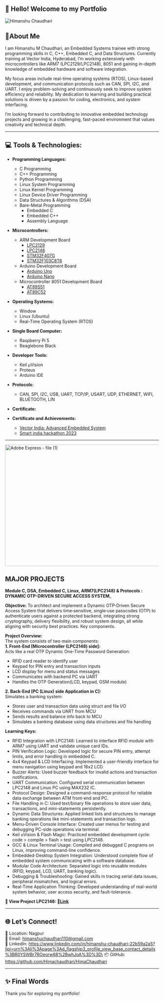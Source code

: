 ## 👋 Hello! Welcome to my Portfolio 

![Himanshu Chaudhari](https://github.com/Himachaudhari/HimaChaudhari)


## 📌About Me

I am Himanshu M Chaudhari, an Embedded Systems trainee with strong programming skills in C, C++, Embedded C, and Data Structures. Currently training at Vector India, Hyderabad, I’m working extensively with microcontrollers like ARM7 (LPC2129/LPC2148), 8051 and gaining in-depth knowledge of embedded hardware and software integration.

My focus areas include real-time operating systems (RTOS), Linux-based development, and communication protocols such as CAN, SPI, I2C, and UART. I enjoy problem-solving and continuously seek to improve system efficiency and reliability. My dedication to learning and building practical solutions is driven by a passion for coding, electronics, and system interfacing.

I’m looking forward to contributing to innovative embedded technology projects and growing in a challenging, fast-paced environment that values creativity and technical depth.

________________________________________________________________________________________________________________________________________________________________________________________________________________________________________________________________________________________________________________________________________________________________________________
## 💻 Tools & Technologies:

 - __Programming Languages:__
      - C Programming 
      - C++ Programming
      - Python Programming
      - Linux System Programming
      - Linux Kernel Programming
      - Linux Device Driver Programming 
      - Data Structures & Algorithms (DSA)
      - Bare-Metal Programming
           - Embedded C
           - Embedded C++
           - Assembly Language 

 - __Microcontrollers:__
      - ARM Development Board
           - [LPC2129](https://github.com/Himachaudhari/Dynamic-OTP-Driven-Secure-Access-System.git)
           - [LPC2148](https://github.com/Himachaudhari/Dynamic-OTP-Driven-Secure-Access-System/blob/main/LPC214x%20Manual.pdf)
           - [STM32F407G]()
           - [STM32F103C8T6]()
      - Arduino Development Board
           - [Arduino Uno]()
           - [Arduino Nano]()
      - Microcontroller 8051 Development Board
           - [AT89S51](https://github.com/Himachaudhari/Dynamic-OTP-Driven-Secure-Access-System/blob/main/AT24C256.pdf)
           - [AT89C52](https://github.com/Himachaudhari/Dynamic-OTP-Driven-Secure-Access-System/blob/main/AT24C256.pdf)

 - __Operating Systems:__
    - Window
    - Linux (Ubuntu)
    - Real-Time Operating System (RTOS)

 - __Single Board Computer:__
    - Raspberry Pi 5
    - Beaglebone Black

 - __Developer Tools:__
    - Keil µVision
    - Proteus
    - Arduino IDE

 - __Protocols:__
    - CAN, SPI, I2C, USB, UART, TCP/IP, USART, UDP, ETHERNET, WIFI, BLUETOOTH, LIN

 - __Certificate:__
 - __Certificate and Achievements:__
    - [Vector India: Advanced Embedded System](https://drive.google.com/file/d/1nTKeDTNMIQDpTZGpLLPsMFHwkrV1Ie2T/view?usp=drivesdk)
   - [Smart india hackathon 2023](https://drive.google.com/file/d/1nSFFJ127w64BKGxnjHH7jbN6gDz8g8I6/view?usp=drivesdk)
________________________________________________________________________________________________________________________________________________________________________________________________________________________________________________________________________________________________________________________________________________________________________________
<img width="1584" height="396" alt="Adobe Express - file (1)" src="https://github.com/user-attachments/assets/29a40a80-423c-46aa-ad09-1b8fdc974139" />

## MAJOR PROJECTS

__Module C, DSA, Embedded C, Linux, ARM7(LPC2148) & Protocols : DYNAMIC OTP-DRIVEN SECURE ACCESS SYSTEM___

__Objective:__ To architect and implement a Dynamic OTP‑Driven Secure Access System that delivers time‑sensitive, single‑use passcodes (OTP) to authenticate users against a protected backend, integrating strong cryptography, delivery flexibility, and robust system design, all while aligning with security best practices. Key components.


__Project Overview:__\
The system consists of two main components: \
__1. Front-End [Microcontroller (LPC2148) side]:__\
Acts like a real OTP Dynamic One-Time Password Generation:
 - RFID card reader to identify user
 - Keypad for PIN entry and transaction inputs
 - LCD display for menu and status messages
 - Communicates with backend PC via UART
 - Handles the OTP Generation(LCD, keypad, GSM module) 

__2. Back-End [PC (Linux) side Application in C]:__\
Simulates a banking system:
 - Stores user and transaction data using struct and file I/O
 - Receives commands via UART from MCU
 - Sends results and balance info back to MCU
 - Simulates a banking database using data structures and file handling 

__Learning Keys:__
 - RFID Integration with LPC2148: Learned to interface RFID module with ARM7 using UART and validate unique card IDs.
 - PIN Verification Logic: Developed logic for secure PIN entry, attempt limits, and error handling in embedded C.
 - 4x4 Keypad & LCD Interfacing: Implemented a user-friendly interface for menu navigation using keypad and 16x2 LCD.
 - Buzzer Alerts: Used buzzer feedback for invalid actions and transaction notifications.
 - UART Communication: Configured serial communication between LPC2148 and Linux PC using MAX232 IC.
 - Protocol Design: Designed a command-response protocol for reliable data exchange between ATM front-end and PC.
 - File Handling in C: Used text/binary file operations to store user data, transactions, and mini-statements persistently.
 - Dynamic Data Structures: Applied linked lists and structures to manage banking operations like mini-statements and transaction logs.
 - Menu-Driven Console Interface: Created user menus for testing and debugging PC-side operations via terminal.
 - Keil uVision & Flash Magic: Practiced embedded development cycle: code > compile > flash > test using LPC2148.
 - GCC & Linux Terminal Usage: Compiled and debugged C programs on Linux, improving command-line confidence.
 - Embedded-Desktop System Integration:  Understood complete flow of embedded system communicating with a software database.
 - Modular Code Architecture: Separated logic into reusable modules (RFID, keypad, LCD, UART, banking logic).
 - Debugging & Troubleshooting: Gained skills in tracing serial data issues, peripheral mismatches, and logical errors.
 - Real-Time Application Thinking: Developed understanding of real-world system behavior, user access security, and fault-tolerance.

__📁 View Project LPC2148: 🔗[Link]()__
________________________________________________________________________________________________________________________________________________________________________________________________________________________________________________________________________________________________________________________________________________________________________________

## 🌐 Let’s Connect!
📍 Location: Nagpur\
📧 Email: himanshuchaudhari110@gmail.com \
🔗 LinkedIn: https://www.linkedin.com/in/himanshu-chaudhari-22b59a2a5?lipi=urn%3Ali%3Apage%3Ad_flagship3_profile_view_base_contact_details%3BR0YSWBr7ROeorw68%2BwhJoA%3D%3D\
📦 GitHub: https://github.com/Himachaudhari/HimaChaudhari

________________________________________________________________________________________________________________________________________________________________________________________________________________________________________________________________________________________________________________________________________________________________________________

## ✨ Final Words
Thank you for exploring my portfolio!
